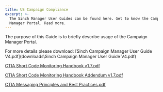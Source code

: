 ```yaml
---
title: US Campaign Compliance
excerpt: >-
  The Sinch Manager User Guides can be found here. Get to know the Campaign
  Manager Portal. Read more.
---
```


The purpose of this Guide is to briefly describe usage of the Campaign Manager Portal.

For more details please download: [Sinch Campaign Manager User Guide V4.pdf](downloads\Sinch Campaign Manager User Guide V4.pdf)

[CTIA Short Code Monitoring Handbook v1.7.pdf](https://www.sinch.com/wp-content/uploads/2019/10/CTIA-Short-Code-Monitoring-Handbook-v1.7.pdf)

[CTIA Short Code Monitoring Handbook Addendum v1.7.pdf](https://www.sinch.com/wp-content/uploads/2019/10/CTIA-Short-Code-Monitoring-Handbook-v1.7-Addendum.pdf)

[CTIA Messaging Principles and Best Practices.pdf](https://www.sinch.com/wp-content/uploads/2019/10/CTIA-Messaging-Principles-and-Best-Practices.pdf)
